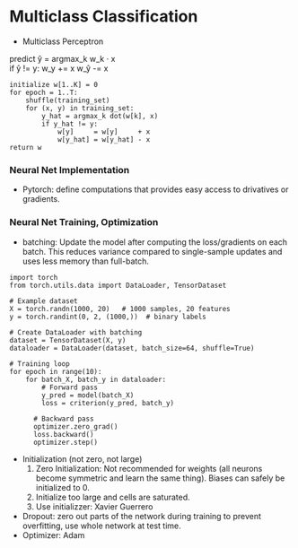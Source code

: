  # Multiclass Classification

 - Multiclass Perceptron

predict ŷ = argmax_k w_k · x  
if ŷ != y:
    w_y      += x
    w_ŷ      -= x

```
initialize w[1..K] = 0
for epoch = 1..T:
    shuffle(training_set)
    for (x, y) in training_set:
        y_hat = argmax_k dot(w[k], x)       
        if y_hat != y:
            w[y]     = w[y]     + x
            w[y_hat] = w[y_hat] - x
return w
```
### Neural Net Implementation
- Pytorch: define computations that provides easy access to drivatives or gradients.


### Neural Net Training, Optimization
  - batching: Update the model after computing the loss/gradients on each batch.
            This reduces variance compared to single-sample updates and uses less memory than full-batch.
  ```
  import torch
  from torch.utils.data import DataLoader, TensorDataset
  
  # Example dataset
  X = torch.randn(1000, 20)   # 1000 samples, 20 features
  y = torch.randint(0, 2, (1000,))  # binary labels
  
  # Create DataLoader with batching
  dataset = TensorDataset(X, y)
  dataloader = DataLoader(dataset, batch_size=64, shuffle=True)
  
  # Training loop
  for epoch in range(10):
      for batch_X, batch_y in dataloader:
          # Forward pass
          y_pred = model(batch_X)
          loss = criterion(y_pred, batch_y)

        # Backward pass
        optimizer.zero_grad()
        loss.backward()
        optimizer.step()
```
- Initialization (not zero, not large)
  1. Zero Initialization: Not recommended for weights (all neurons become symmetric and learn the same thing). Biases can safely be     initialized to 0.
  2. Initialize too large and cells are saturated.
  3. Use initializzer: Xavier Guerrero
- Dropout: zero out parts of the network during training to prevent overfitting, use whole network at test time.
- Optimizer: Adam


